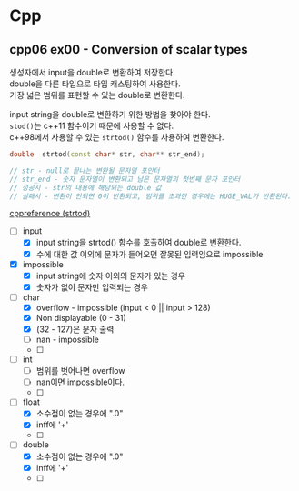 # Cpp

## cpp06 ex00 - Conversion of scalar types

생성자에서 input을 double로 변환하여 저장한다.  
double을 다른 타입으로 타입 캐스팅하여 사용한다.  
가장 넓은 범위를 표현할 수 있는 double로 변환한다.  

input string을 double로 변환하기 위한 방법을 찾아야 한다.  
`stod()`는 c++11 함수이기 때문에 사용할 수 없다.  
c++98에서 사용할 수 있는 `strtod()` 함수를 사용하여 변환한다.  

```cpp
double  strtod(const char* str, char** str_end);

// str - null로 끝나는 변환될 문자열 포인터
// str_end - 숫자 문자열이 변환되고 남은 문자열의 첫번째 문자 포인터
// 성공시 - str의 내용에 해당되는 double 값
// 실패시 - 변환이 안되면 0이 반환되고, 범위를 초과한 경우에는 HUGE_VAL가 반환된다.
```

[cppreference (strtod)](https://en.cppreference.com/w/cpp/string/byte/strtof)


 - [ ] input
   - [x] input string을 strtod() 함수를 호출하여 double로 변환한다. 
   - [x] 수에 대한 값 이외에 문자가 들어오면 잘못된 입력임으로 impossible
 - [x] impossible
   - [x] input string에 숫자 이외의 문자가 있는 경우
   - [x] 숫자가 없이 문자만 입력되는 경우

 - [ ] char
   - [x] overflow - impossible (input < 0 || input > 128)
   - [x] Non displayable (0 - 31)
   - [x] (32 - 127)은 문자 출력
   - [ ] nan - impossible
   - [ ] 
 - [ ] int
   - [ ] 범위를 벗어나면 overflow
   - [ ] nan이면 impossible이다.  
   - [ ] 
 - [ ] float
   - [x] 소수점이 없는 경우에 ".0"
   - [x] inff에 '+'
   - [ ] 
 - [ ] double
   - [x] 소수점이 없는 경우에 ".0"
   - [x] inff에 '+'
   - [ ] 




